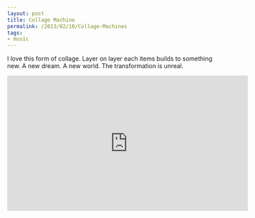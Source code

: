 ```yaml
---
layout: post
title: Collage Machine
permalink: /2013/02/10/Collage-Machines
tags:
- music
---
```


<p>I love this form of collage. Layer on layer each items builds to something new. A new dream. A new world. The transformation is unreal.</p>

<iframe class="img-fluid" src="https://player.vimeo.com/video/58115286?title=0&amp;byline=0&amp;portrait=0&amp;color=ffffff" width="560" height="315" frameborder="0" webkitAllowFullScreen mozallowfullscreen allowFullScreen></iframe>
